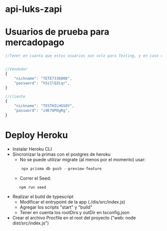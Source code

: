 # api-luks-zapi

# Usuarios de prueba para mercadopago

```javascript
//Tener en cuanta que estos usuarios son solo para Testing, y en caso de no ser utilizados durante 60 dias corridos, seran automaticamente eliminados de mercadopago


//Vendedor
{
    "nickname": "TETE7336008",
    "password": "hSiIlQ2Lqr",
}

//cliente
{
    "nickname": "TESTHILHGSOY",
    "password": "i9E70PDgRg",
}
```

# Deploy Heroku

- Instalar Heroku CLI
- Sincronizar la primas con el postgres de heroku
  - No se puede utilizar migrate (al menos por el momento) usar:
  ```javascript
      npx prisma db push --preview-feature
  ```
  - Correr el Seed:
  ```javascript
     npm run seed
  ```
- Realizar el build de typescript
  - Modificar el entrypoint de la app (./dis/src/index.js)
  - Agregar los scripts "start" y "build"
  - Tener en cuenta los rootDirs y outDir en tsconfig.json
- Crear el archivo Procfile en el root del proyecto ("web: node dist/src/index.js")
